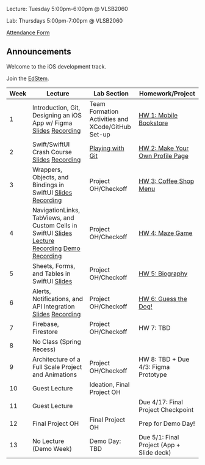 Lecture: Tuesday 5:00pm-6:00pm @ VLSB2060

Lab: Thursdays 5:00pm-7:00pm @ VLSB2060

[Attendance Form](https://forms.gle/fZcaDStASixSnMiz7)

## Announcements

Welcome to the iOS development track.

Join the [EdStem](https://edstem.org/us/join/cw4Evx).

| Week | Lecture                                                                                                                                                                                                   | Lab Section                                       | Homework/Project                                  |
| ---- | --------------------------------------------------------------------------------------------------------------------------------------------------------------------------------------------------------- | ------------------------------------------------- | ------------------------------------------------- |
| 1    | Introduction, Git, Designing an iOS App w/ Figma [Slides](https://docs.google.com/presentation/d/1XNysgMNXDp1SQ-brEi6VXpvslDjAaCb-Ff4mEzl97gU/edit?usp=sharing) [Recording](https://youtu.be/EWQUF9ZkVwo) | Team Formation Activities and XCode/GitHub Set-up | [HW 1: Mobile Bookstore](/#/hw/ios/hw1) |
| 2    | Swift/SwiftUI Crash Course [Slides](https://docs.google.com/presentation/d/195ObUWuP-sX3mCZpxWNBfUz9G0iaAD15yWLk9Zk3zFM/edit?usp=sharing) [Recording](https://youtu.be/e0PlOyde1BM) | [Playing with Git](/#/lab/ios/lab1) | [HW 2: Make Your Own Profile Page](/#/hw/ios/hw2) |
| 3    | Wrappers, Objects, and Bindings in SwiftUI [Slides](https://docs.google.com/presentation/d/17MLVb17e9cwhlZnUGs-vNjXoGlrIfg54Eq_hGKVRO-U/edit?usp=sharing)  [Recording](https://youtu.be/hxfpYZUMZnk) | Project OH/Checkoff | [HW 3: Coffee Shop Menu](/#/hw/ios/hw3)           |
| 4    | NavigationLinks, TabViews, and Custom Cells in SwiftUI [Slides](https://docs.google.com/presentation/d/1ySBDc6uDeNfrIbNZDF5xSR4nYzImFHaWZQ5p8fqBKcw/edit?usp=share_link) [Lecture Recording](https://www.youtube.com/watch?v=xegPiD0oaz0) [Demo Recording](https://www.youtube.com/watch?v=MfGAkA8g0Lc) | Project OH/Checkoff | [HW 4: Maze Game](/#/hw/ios/hw4) |
| 5    | Sheets, Forms, and Tables in SwiftUI   [Slides](https://docs.google.com/presentation/d/1zN28rT4tKRx-V4K9JD1kSI_YHk0FDXDYTIzhM1t-_8I/edit?usp=sharing) | Project OH/Checkoff | [HW 5: Biography](/#/hw/ios/hw5) |
| 6    | Alerts, Notifications, and API Integration [Slides](https://docs.google.com/presentation/d/13sQ4lIpJ3fNXQaeC0WOHgqpGyEm8gF10iZLt-p967W8/edit?usp=sharing) [Recording](https://youtu.be/q_ZLHcI6Wow)| Project OH/Checkoff | [HW 6: Guess the Dog!](/#/hw/ios/hw6) |
| 7    | Firebase, Firestore | Project OH/Checkoff | HW 7: TBD |
| 8    | No Class (Spring Recess) | | |
| 9    | Architecture of a Full Scale Project and Animations | Project OH/Checkoff | HW 8: TBD + Due 4/3: Figma Prototype |
| 10   | Guest Lecture | Ideation, Final Project OH | |
| 11   | Guest Lecture | | Due 4/17: Final Project Checkpoint | 
| 12   | Final Project OH | Final Project OH | Prep for Demo Day! |
| 13   | No Lecture (Demo Week) | Demo Day: TBD | Due 5/1: Final Project (App + Slide deck)
